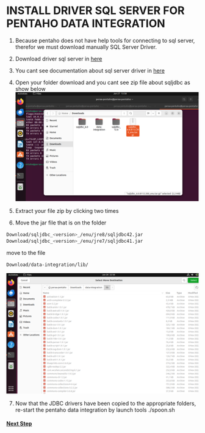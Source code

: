 # INSTALL DRIVER SQL SERVER FOR PENTAHO DATA INTEGRATION

1. Because pentaho does not have help tools for connecting to sql server, therefor we must download manually SQL Server Driver.

2. Download driver sql server in <a href='https://www.microsoft.com/en-us/download/details.aspx?id=11774' target='_blank'>here</a>

3. You cant see documentation about sql server driver in <a href='https://learn.microsoft.com/en-us/sql/connect/jdbc' target='_blank'>here</a>

4. Open your folder download and you cant see zip file about sqljdbc as show below
![SQL-1](img/sqlserver/sql1.png)

5. Extract your file zip by clicking two times 
6. Move the jar file that is on the folder
```sh
Download/sqljdbc_<version>_/enu/jre8/sqljdbc42.jar
Download/sqljdbc_<version>_/enu/jre7/sqljdbc41.jar
```
move to the file
```sh
Download/data-integration/lib/
```
![SQL-2](img/sqlserver/sql2.png)

7. Now that the JDBC drivers have been copied to the appropriate folders, re-start the pentaho data integration by launch tools ./spoon.sh

#### <a href='https://github.com/geetoor-maven/pentaho/blob/master/7_SETUP_OPERATING_SYSTEM.md'>Next Step</a>